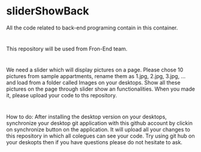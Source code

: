 # sliderShowBack
All the code related to back-end programing contain in this container.
#
This repository will be used from Fron-End team.
#
We need a slider which will display pictures on a page. Please chose 10 pictures from sample appartments, rename them as 1.jpg, 2.jpg, 3.jpg, ... and load from a folder called Images on your desktops. Show all these pictures on the page through slider show an functionalities. When you made it, please upload your code to ths repository.
#
How to do:
After installing the desktop version on your desktops, synchronize your desktop git application with this github account by clickin on synchronize button on the application. It will upload all your changes to this repository in which all colegues can see your code. Try using git hub on your deskopts then if you have questions please do not hesitate to ask.
